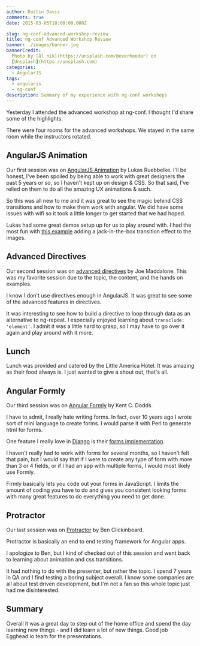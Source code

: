 ```yaml
---
author: Dustin Davis
comments: true
date: 2015-03-05T18:00:00.000Z

slug: ng-conf-advanced-workshop-review
title: ng-conf Advanced Workshop Review
banner: ./images/banner.jpg
bannerCredit:
  Photo by [ål nik](https://unsplash.com/@everhooder) on
  [Unsplash](https://unsplash.com)
categories:
  - AngularJS
tags:
  - angularjs
  - ng-conf
description: Summary of my experience with ng-conf workshops
---
```


Yesterday I attended the advanced workshop at ng-conf. I thought I'd share some
of the highlights.

There were four rooms for the advanced workshops. We stayed in the same room
while the instructors rotated.

## AngularJS Animation

Our first session was on
[AngularJS Animation](https://github.com/simpulton/angularjs-animation-workshop)
by Lukas Ruebbelke. I'll be honest, I've been spoiled by being able to work with
great designers the past 5 years or so, so I haven't kept up on design & CSS. So
that said, I've relied on them to do all the amazing UX animations & such.

So this was all new to me and it was great to see the magic behind CSS
transitions and how to make them work with angular. We did have some issues with
wifi so it took a little longer to get started that we had hoped.

Lukas had some great demos setup up for us to play around with. I had the most
fun with [this example](http://plnkr.co/edit/6FIDVVSw4NmkVd0T8x19) adding a
jack-in-the-box transition effect to the images.

## Advanced Directives

Our second session was on
[advanced directives](https://github.com/joemaddalone/advanced-directives) by
Joe Maddalone. This was my favorite session due to the topic, the content, and
the hands on examples.

I know I don't use directives enough in AngularJS. It was great to see some of
the advanced features in directives.

It was interesting to see how to build a directive to loop through data as an
alternative to ng-repeat. I especially enjoyed learning about
`transclude: 'element'`. I admit it was a little hard to grasp, so I may have to
go over it again and play around with it more.

## Lunch

Lunch was provided and catered by the Little America Hotel. It was amazing as
their food always is. I just wanted to give a shout out, that's all.

## Angular Formly

Our third session was on
[Angular Formly](http://formly-js.github.io/angular-formly/) by Kent C. Dodds.

I have to admit, I really hate writing forms. In fact, over 10 years ago I wrote
sort of mini language to create forms. I would parse it with Perl to generate
html for forms.

One feature I really love in [Django](https://www.djangoproject.com/) is their
[forms implementation](https://docs.djangoproject.com/en/1.7/topics/forms/).

I haven't really had to work with forms for several months, so I haven't felt
that pain, but I would say that if I were to create any type of form with more
than 3 or 4 fields, or if I had an app with multiple forms, I would most likely
use Formly.

Firmly basically lets you code out your forms in JavaScript. I limits the amount
of coding you have to do and gives you consistent looking forms with many great
features to do everything you need to get done.

## Protractor

Our last session was on [Protractor](http://angular.github.io/protractor/#/) by
Ben Clickinbeard.

Protractor is basically an end to end testing framework for Angular apps.

I apologize to Ben, but I kind of checked out of this session and went back to
learning about animation and css transitions.

It had nothing to do with the presenter, but rather the topic. I spend 7 years
in QA and I find testing a boring subject overall. I know some companies are all
about test driven development, but I'm not a fan so this whole topic just had me
disinterested.

## Summary

Overall it was a great day to step out of the home office and spend the day
learning new things - and I did learn a lot of new things. Good job Egghead.io
team for the presentations.
